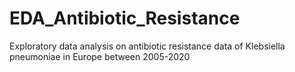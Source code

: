 # EDA_Antibiotic_Resistance
Exploratory data analysis on antibiotic resistance data of Klebsiella pneumoniae in Europe between 2005-2020  
